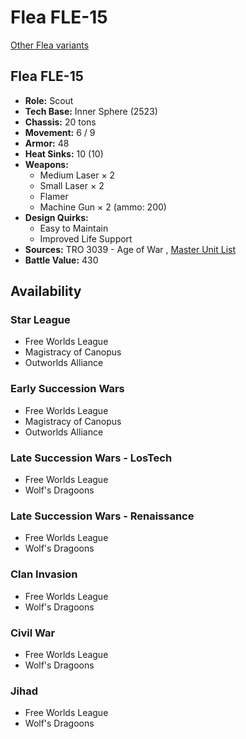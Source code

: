 # Flea FLE-15 

[Other Flea variants](../flea.md) 

## Flea FLE-15 

- **Role:** Scout 
- **Tech Base:** Inner Sphere (2523) 
- **Chassis:** 20 tons 
- **Movement:** 6 / 9 
- **Armor:** 48 
- **Heat Sinks:** 10 (10) 
- **Weapons:** 
  - Medium Laser × 2 
  - Small Laser × 2 
  - Flamer 
  - Machine Gun × 2 (ammo: 200) 
- **Design Quirks:** 
  - Easy to Maintain 
  - Improved Life Support 
- **Sources:** TRO 3039 - Age of War , [Master Unit List](http://masterunitlist.info/Unit/Details/1136/flea-fle-15) 
- **Battle Value:** 430 

## Availability 

### Star League 

- Free Worlds League 
- Magistracy of Canopus 
- Outworlds Alliance 

### Early Succession Wars 

- Free Worlds League 
- Magistracy of Canopus 
- Outworlds Alliance 

### Late Succession Wars - LosTech 

- Free Worlds League 
- Wolf's Dragoons 

### Late Succession Wars - Renaissance 

- Free Worlds League 
- Wolf's Dragoons 

### Clan Invasion 

- Free Worlds League 
- Wolf's Dragoons 

### Civil War 

- Free Worlds League 
- Wolf's Dragoons 

### Jihad 

- Free Worlds League 
- Wolf's Dragoons 


